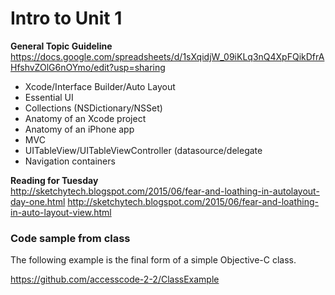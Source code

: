 # Intro to Unit 1

**General Topic Guideline**
https://docs.google.com/spreadsheets/d/1sXqidjW_09iKLq3nQ4XpFQikDfrAHfshvZOlG6nOYmo/edit?usp=sharing

* Xcode/Interface Builder/Auto Layout
* Essential UI
* Collections (NSDictionary/NSSet)
* Anatomy of an Xcode project
* Anatomy of an iPhone app
* MVC
* UITableView/UITableViewController (datasource/delegate
* Navigation containers


**Reading for Tuesday**  
http://sketchytech.blogspot.com/2015/06/fear-and-loathing-in-autolayout-day-one.html
http://sketchytech.blogspot.com/2015/06/fear-and-loathing-in-auto-layout-view.html

### Code sample from class
The following example is the final form of a simple Objective-C class.

https://github.com/accesscode-2-2/ClassExample

